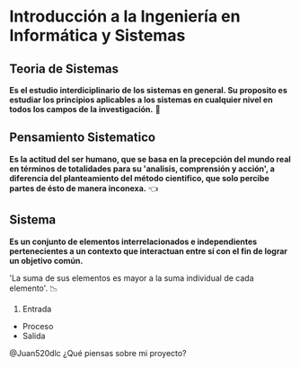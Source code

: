 # Introducción a la Ingeniería en Informática y Sistemas
## Teoria de Sistemas 
**Es el estudio interdiciplinario de los sistemas en general. Su proposito es estudiar los principios aplicables a los sistemas en cualquier nivel en todos los campos de la investigación.** :blue_heart:

## Pensamiento Sistematico
**Es la actitud del ser humano, que se basa en la precepción del mundo real en términos de totalidades para su 'analisis, comprensión y acción', a diferencia del planteamiento del método cientifico, que solo percibe partes de ésto de manera inconexa.** :point_left:


## Sistema
**Es un conjunto de elementos interrelacionados e independientes pertenecientes a un contexto que interactuan entre sí con el fin de lograr un objetivo común.** 

'La suma de sus elementos es mayor a la suma individual de cada elemento'. :chart_with_downwards_trend:
1. Entrada 
  - Proceso
   - Salida

 @Juan520dlc ¿Qué piensas sobre mi proyecto?

